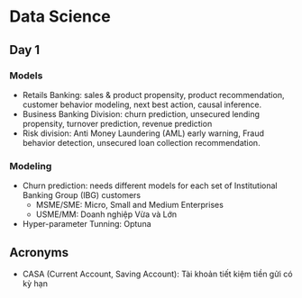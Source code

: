 # Data Science

## Day 1

### Models

- Retails Banking: sales & product propensity, product recommendation, customer behavior modeling, next best action, causal inference.
- Business Banking Division: churn prediction, unsecured lending propensity, turnover prediction, revenue prediction
- Risk division: Anti Money Laundering (AML) early warning, Fraud behavior detection, unsecured loan collection recommendation.

### Modeling

- Churn prediction: needs different models for each set of Institutional Banking Group (IBG) customers
  - MSME/SME: Micro, Small and Medium Enterprises
  - USME/MM: Doanh nghiệp Vừa và Lớn
- Hyper-parameter Tunning: Optuna

## Acronyms

- CASA (Current Account, Saving Account): Tài khoản tiết kiệm tiền gửi có kỳ hạn
